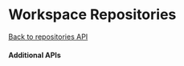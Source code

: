 Workspace Repositories
======================
[Back to repositories API](../repositories.md)

#### Additional APIs
